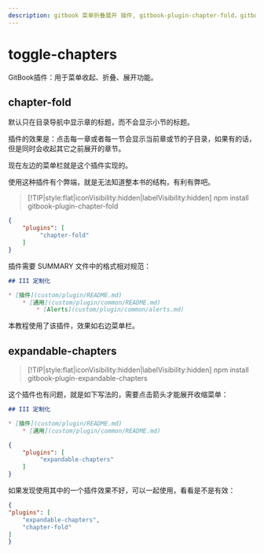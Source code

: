 ```yaml
---
description: gitbook 菜单折叠展开 插件, gitbook-plugin-chapter-fold，gitbook-plugin-expandable-chapters 使用教程
---
```


# toggle-chapters

GitBook插件：用于菜单收起、折叠、展开功能。

## chapter-fold

默认只在目录导航中显示章的标题，而不会显示小节的标题。

插件的效果是：点击每一章或者每一节会显示当前章或节的子目录，如果有的话，但是同时会收起其它之前展开的章节。

现在左边的菜单栏就是这个插件实现的。

使用这种插件有个弊端，就是无法知道整本书的结构，有利有弊吧。

> [!TIP|style:flat|iconVisibility:hidden|labelVisibility:hidden]
> npm install gitbook-plugin-chapter-fold

```json
{
    "plugins": [
         "chapter-fold"
    ]
}
```

插件需要 SUMMARY 文件中的格式相对规范：

```markdown
## III 定制化

* [插件](custom/plugin/README.md)
    * [通用](custom/plugin/common/README.md)
        * [Alerts](custom/plugin/common/alerts.md)
```

本教程使用了该插件，效果如右边菜单栏。

## expandable-chapters

> [!TIP|style:flat|iconVisibility:hidden|labelVisibility:hidden]
> npm install gitbook-plugin-expandable-chapters

这个插件也有问题，就是如下写法的，需要点击箭头才能展开收缩菜单：

```markdown
## III 定制化

* [插件](custom/plugin/README.md)
    * [通用](custom/plugin/common/README.md)
```

```json
{
    "plugins": [
         "expandable-chapters"
    ]
}
```

如果发现使用其中的一个插件效果不好，可以一起使用，看看是不是有效：

```json
{
"plugins": [
    "expandable-chapters",
    "chapter-fold"
]
}
```